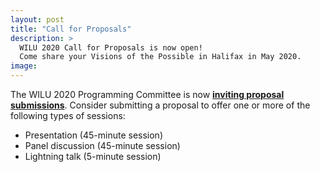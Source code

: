 ```yaml
---
layout: post
title: "Call for Proposals"
description: >
  WILU 2020 Call for Proposals is now open!
  Come share your Visions of the Possible in Halifax in May 2020. 
image: 
---
```

The WILU 2020 Programming Committee is now **[inviting proposal submissions](https://wilu-conference.github.io/call/)**. Consider submitting a proposal to offer one or more of the following types of sessions:
 
* Presentation (45-minute session)
* Panel discussion (45-minute session)
* Lightning talk (5-minute session)

